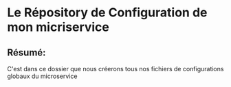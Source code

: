 # Le Répository de Configuration de mon micriservice

## Résumé:
C'est dans ce dossier que nous créerons tous nos fichiers de configurations globaux du microservice
